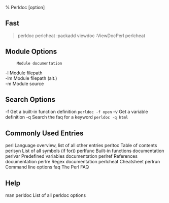 % Perldoc [option]

Fast
----

>perldoc perlcheat
:packadd viewdoc
:ViewDocPerl perlcheat


Module Options                               
--------------                               
         Module documentation     
-l       Module filepath          
-lm      Module filepath (alt.)   
-m       Module source


Search Options
--------------
-f			Get a built-in function definition
				`perldoc -f open`
-v			Get a variable definition
-q			Search the faq for a keyword
				`perldoc -q html`


Commonly Used Entries
---------------------
perl         Language overview, list of all other entries
perltoc      Table of contents
perlsyn      List of all symbols (if for))
perlfunc     Built-in functions documentation
perlvar      Predefined variables documentation
perlref      References documentation
perlre       Regex documentation
perlcheat    Cheatsheet
perlrun      Command line options
faq          The Perl FAQ

Help
----
man perldoc     List of all perldoc options

